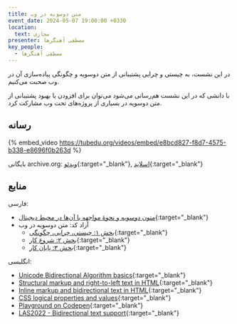 ```yaml
---
title: متن دوسویه در وب
event_date: 2024-05-07 19:00:00 +0330
location:
  text: مجازی
presenter: مصطفی آهنگرها
key_people:
  - مصطفی آهنگرها
---
```


در این نشست، به چیستی و چرایی پشتیبانی از متن دوسویه
و چگونگی پیاده‌سازی آن در وب صحبت می‌کنیم.

با دانشی که در این نشست هم‌رسانی می‌شود می‌توان برای افزودن یا بهبود پشتیبانی از متن دوسویه در بسیاری از پروژه‌های تحت وب مشارکت کرد.

## رسانه

{% embed_video https://tubedu.org/videos/embed/e8bcd827-f8d7-4575-b338-e8696f0b263d %}

بایگانی archive.org:
[ویدئو](https://archive.org/details/dona-04){:target="_blank"},
[اسلاید](https://archive.org/download/dona-04/bidi-presentation%20-%20dona-14030218.pdf){:target="_blank"}


## منابع

فارسی:
- [متون دوسویه و نحوۀ مواجهه با آن‌ها در محیط دیجیتال](https://fontamin.com/%d9%85%d8%aa%d9%88%d9%86-%d8%af%d9%88%d8%b3%d9%88%db%8c%d9%87/){:target="_blank"}
- آزاد کد: متن دوسویه در وب
  - [بخش ۱: چیستی، چرایی، چگونگی](https://fediverse.blog/~/AzadCode/%D9%85%D8%AA%D9%86%20%D8%AF%D9%88%D8%B3%D9%88%DB%8C%D9%87%D8%9B%20%DA%86%DB%8C%D8%B3%D8%AA%DB%8C%D8%8C%20%DA%86%D8%B1%D8%A7%DB%8C%DB%8C%D8%8C%20%DA%86%DA%AF%D9%88%D9%86%DA%AF%DB%8C){:target="_blank"}
  - [بخش ۲: شروع کار](https://fediverse.blog/~/AzadCode/%D9%85%D8%AA%D9%86%20%D8%AF%D9%88%D8%B3%D9%88%DB%8C%D9%87%20%D8%AF%D8%B1%20%D9%88%D8%A8%20%DB%B2:%20%D8%B4%D8%B1%D9%88%D8%B9%20%DA%A9%D8%A7%D8%B1){:target="_blank"}
  - [بخش ۳: پایان کار](https://fediverse.blog/~/AzadCode/%D9%85%D8%AA%D9%86%20%D8%AF%D9%88%D8%B3%D9%88%DB%8C%D9%87%20%D8%AF%D8%B1%20%D9%88%D8%A8%20%DB%B3:%20%D9%BE%D8%A7%DB%8C%D8%A7%D9%86%20%DA%A9%D8%A7%D8%B1){:target="_blank"}


انگلیسی:
- [Unicode Bidirectional Algorithm basics](https://www.w3.org/International/articles/inline-bidi-markup/uba-basics){:target="_blank"}
- [Structural markup and right-to-left text in HTML](https://www.w3.org/International/questions/qa-html-dir){:target="_blank"}
- [Inline markup and bidirectional text in HTML](https://www.w3.org/International/articles/inline-bidi-markup/){:target="_blank"}
- [CSS logical properties and values](https://developer.mozilla.org/en-US/docs/Web/CSS/CSS_logical_properties_and_values){:target="_blank"}
- [Playground on Codepen](https://codepen.io/ahangarha/pen/RwLaxpp){:target="_blank"}
- [LAS2022 - Bidirectional text support](https://conf.linuxappsummit.org/event/4/contributions/99/){:target="_blank"}
